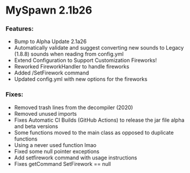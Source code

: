 # MySpawn 2.1b26

### Features:

- Bump to Alpha Update 2.1a26
- Automatically validate and suggest converting new sounds to Legacy (1.8.8) sounds when reading from
  config.yml
- Extend Configuration to Support Customization Fireworks!
- Reworked FireworkHandler to handle fireworks
- Added /SetFirework command
- Updated config.yml with new options for the fireworks

### Fixes:
- Removed trash lines from the decompiler (2020)
- Removed unused imports
- Fixes Automatic CI Builds (GitHub Actions) to release the jar file alpha and beta versions
- Some functions moved to the main class as opposed to duplicate functions
- Using a never used function lmao
- Fixed some null pointer exceptions
- Add setfirework command with usage instructions
- Fixes getCommand SetFirework == null